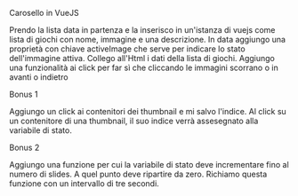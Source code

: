 Carosello in VueJS

Prendo la lista data in partenza e la inserisco in un'istanza di vuejs come lista di giochi con nome, immagine e una descrizione.
In data aggiungo una proprietà con chiave activeImage che serve per indicare lo stato dell'immagine attiva.
Collego all'Html i dati della lista di giochi.
Aggiungo una funzionalità ai click per far sì che cliccando le immagini scorrano o in avanti o indietro

Bonus 1

Aggiungo un click ai contenitori dei thumbnail e mi salvo l'indice.
Al click su un contenitore di una thumbnail, il suo indice verrà assesegnato alla variabile di stato.

Bonus 2

Aggiungo una funzione per cui la variabile di stato deve incrementare fino al numero di slides. A quel punto deve ripartire da zero.
Richiamo questa funzione con un intervallo di tre secondi.